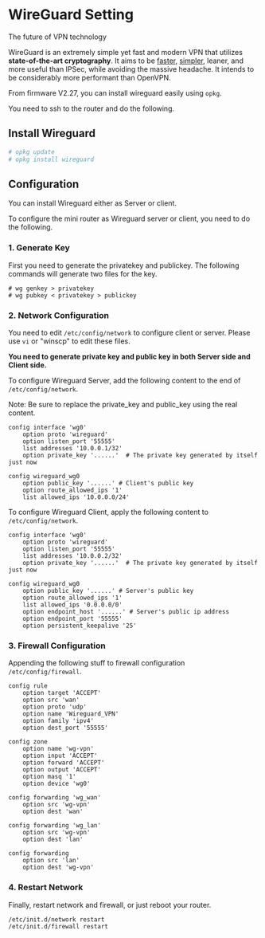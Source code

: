 # WireGuard Setting  

The future of VPN technology



WireGuard is an extremely simple yet fast and modern VPN that utilizes **state-of-the-art cryptography**. It aims to be [faster](https://www.wireguard.com/performance/), [simpler](https://www.wireguard.com/quickstart/), leaner, and more useful than IPSec, while avoiding the massive headache. It intends to be considerably more performant than OpenVPN. 

From firmware V2.27, you can install wireguard easily using `opkg`.

You need to ssh to the router and do the following.

## Install Wireguard  

```bash  
# opkg update
# opkg install wireguard
```

## Configuration  

You can install Wireguard either as Server or client.

To configure the mini router as Wireguard server or client, you need to do the following.

### 1. Generate Key  

First you need to generate the privatekey and publickey. The following commands will generate two files for the key.

```  
# wg genkey > privatekey
# wg pubkey < privatekey > publickey
```

### 2. Network Configuration  

You need to edit `/etc/config/network` to configure client or server. Please use `vi` or "winscp" to edit these files.

**You need to generate private key and public key in both Server side and Client side.**



To configure Wireguard Server, add the following content to the end of `/etc/config/network`.

Note: Be sure to replace the private_key and public_key using the real content.

```  
config interface 'wg0'                 
    option proto 'wireguard'                                                
    option listen_port '55555'                                              
    list addresses '10.0.0.1/32'         
    option private_key '......'  # The private key generated by itself just now    
                                                                                
config wireguard_wg0
    option public_key '......' # Client's public key
    option route_allowed_ips '1'
    list allowed_ips '10.0.0.0/24'
```
To configure Wireguard Client, apply the following content to `/etc/config/network`.
```
config interface 'wg0'                 
    option proto 'wireguard'                                                
    option listen_port '55555'                                              
    list addresses '10.0.0.2/32'         
    option private_key '......'  # The private key generated by itself just now        
                                                                                
config wireguard_wg0
    option public_key '......' # Server's public key
    option route_allowed_ips '1'
    list allowed_ips '0.0.0.0/0'
	option endpoint_host '......' # Server's public ip address
    option endpoint_port '55555'
	option persistent_keepalive '25'
```

### 3. Firewall Configuration  

Appending the following stuff to firewall configuration `/etc/config/firewall`.  

```  
config rule                 
    option target 'ACCEPT'
    option src 'wan'      
    option proto 'udp'     
    option name 'Wireguard_VPN'
    option family 'ipv4'
    option dest_port '55555'
	
config zone                  
    option name 'wg-vpn'
    option input 'ACCEPT'  
    option forward 'ACCEPT'
    option output 'ACCEPT'
    option masq '1'  
    option device 'wg0'
                           
config forwarding 'wg_wan'   
    option src 'wg-vpn'
    option dest 'wan'      
                       
config forwarding 'wg_lan'
    option src 'wg-vpn'
    option dest 'lan'
                        
config forwarding        
    option src 'lan'
    option dest 'wg-vpn'
```

### 4. Restart Network  

Finally, restart network and firewall, or just reboot your router.

```  
/etc/init.d/network restart
/etc/init.d/firewall restart
```
